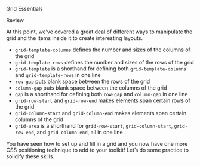 Grid Essentials

Review

At this point, we’ve covered a great deal of different ways to manipulate the grid and the items inside it to create interesting layouts.

*   `grid-template-columns` defines the number and sizes of the columns of the grid
*   `grid-template-rows` defines the number and sizes of the rows of the grid
*   `grid-template` is a shorthand for defining both `grid-template-columns` and `grid-template-rows` in one line
*   `row-gap` puts blank space between the rows of the grid
*   `column-gap` puts blank space between the columns of the grid
*   `gap` is a shorthand for defining both `row-gap` and `column-gap` in one line
*   `grid-row-start` and `grid-row-end` makes elements span certain rows of the grid
*   `grid-column-start` and `grid-column-end` makes elements span certain columns of the grid
*   `grid-area` is a shorthand for `grid-row-start`, `grid-column-start`, `grid-row-end`, and `grid-column-end`, all in one line

You have seen how to set up and fill in a grid and you now have one more CSS positioning technique to add to your toolkit! Let’s do some practice to solidify these skills.